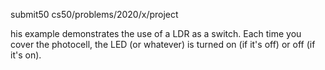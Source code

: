 submit50 cs50/problems/2020/x/project


his example demonstrates the use of a LDR as a switch. Each time you cover the photocell, the LED (or whatever) is turned on (if it's off) or off (if it's on).
